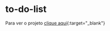 # to-do-list
Para ver o projeto [clique aqui](https://mathfm.github.io/to-do-list/){:target="_blank"}
